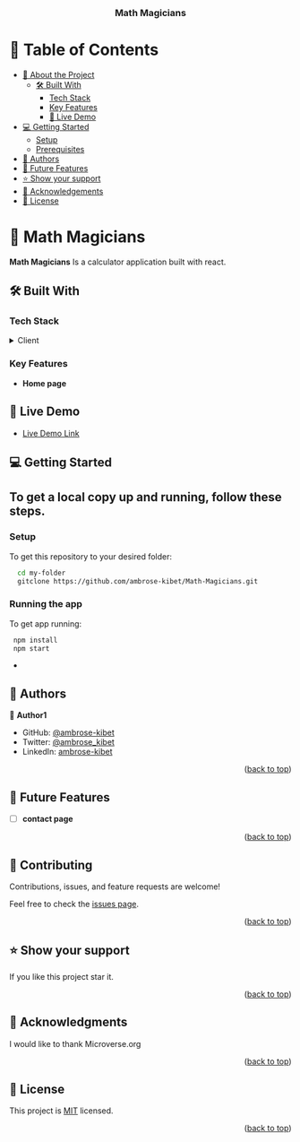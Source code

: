 <a name="readme-top"></a>

<div align="center">

  <br/>

  <h3><b>Math Magicians </b></h3>

</div>

<!-- TABLE OF CONTENTS -->

# 📗 Table of Contents

- [📖 About the Project](#about-project)
  - [🛠 Built With](#built-with)
    - [Tech Stack](#tech-stack)
    - [Key Features](#key-features)
    - [🚀 Live Demo](#live-demo)
- [💻 Getting Started](#getting-started)
  - [Setup](#setup)
  - [Prerequisites](#prerequisites)
- [👥 Authors](#authors)
- [🔭 Future Features](#future-features)
- [⭐️ Show your support](#support)
- [🙏 Acknowledgements](#acknowledgements)
- [📝 License](#license)

<!-- PROJECT DESCRIPTION -->

# 📖 Math Magicians<a name="about-project"></a>

**Math Magicians** Is a calculator application built with react.

## 🛠 Built With <a name="built-with"></a>

### Tech Stack <a name="tech-stack"></a>

<details>
  <summary>Client</summary>
  <ul>
    <
        <li><a href="http://vanilla-js.com/">React js</a></li>
  </ul>
</details>

<!-- Features -->

### Key Features <a name="key-features"></a>

- **Home page**

## 🚀 Live Demo <a name="live-demo"></a>

- [Live Demo Link](https://math-magicians-d36z.onrender.com)

<!-- GETTING STARTED -->

## 💻 Getting Started <a name="getting-started"></a>

## To get a local copy up and running, follow these steps.

### Setup

To get this repository to your desired folder:

```sh
  cd my-folder
  gitclone https://github.com/ambrose-kibet/Math-Magicians.git
```

### Running the app

To get app running:

```sh
 npm install
 npm start
```

- <!-- AUTHORS -->

## 👥 Authors <a name="authors"></a>

👤 **Author1**

- GitHub: [@ambrose-kibet](https://github.com/ambrose-kibet)
- Twitter: [@ambrose_kibet](https://twitter.com/ambrose_kibet)
- LinkedIn: [ambrose-kibet](https://www.linkedin.com/in/ambrose-kibet-56a791122/)

<p align="right">(<a href="#readme-top">back to top</a>)</p>

<!-- FUTURE FEATURES -->

## 🔭 Future Features <a name="future-features"></a>

- [ ] **contact page**

<p align="right">(<a href="#readme-top">back to top</a>)</p>

<!-- CONTRIBUTING -->

## 🤝 Contributing <a name="contributing"></a>

Contributions, issues, and feature requests are welcome!

Feel free to check the [issues page](../../issues/).

<p align="right">(<a href="#readme-top">back to top</a>)</p>

<!-- SUPPORT -->

## ⭐️ Show your support <a name="support"></a>

If you like this project star it.

<p align="right">(<a href="#readme-top">back to top</a>)</p>

<!-- ACKNOWLEDGEMENTS -->

## 🙏 Acknowledgments <a name="acknowledgements"></a>

I would like to thank Microverse.org

<p align="right">(<a href="#readme-top">back to top</a>)</p>

<!-- LICENSE -->

## 📝 License <a name="license"></a>

This project is [MIT](./LICENSE) licensed.

<p align="right">(<a href="#readme-top">back to top</a>)</p>
